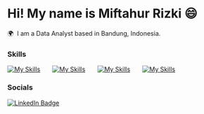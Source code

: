 Hi! My name is Miftahur Rizki 😄
=======================================================================================================================================

🌍  I am a Data Analyst based in Bandung, Indonesia.
<br/>

### Skills

[![My Skills](https://skillicons.dev/icons?i=html,css)](https://skillicons.dev) &nbsp;&nbsp;&nbsp;&nbsp;&nbsp; [![My Skills](https://skillicons.dev/icons?i=figma,ai)](https://skillicons.dev) &nbsp;&nbsp;&nbsp;&nbsp;&nbsp; [![My Skills](https://skillicons.dev/icons?i=python,azure)](https://skillicons.dev) &nbsp;&nbsp;&nbsp;&nbsp;&nbsp; [![My Skills](https://skillicons.dev/icons?i=mysql,tensorflow)](https://skillicons.dev) &nbsp;&nbsp;&nbsp;&nbsp;&nbsp;
<br/>

### Socials

<div id="badges">
  <a href="https://www.linkedin.com/in/miftahurrrizki/">
    <img src="https://img.shields.io/badge/LinkedIn-blue?style=for-the-badge&logo=linkedin&logoColor=white" alt="LinkedIn Badge"/>
  </a>
</div>
